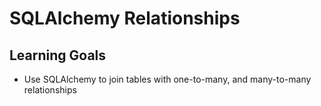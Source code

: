 # SQLAlchemy Relationships

## Learning Goals

- Use SQLAlchemy to join tables with one-to-many, and many-to-many relationships
